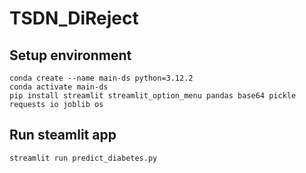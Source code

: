 # TSDN_DiReject

## Setup environment
```
conda create --name main-ds python=3.12.2
conda activate main-ds
pip install streamlit streamlit_option_menu pandas base64 pickle requests io joblib os
```

## Run steamlit app
```
streamlit run predict_diabetes.py
```
